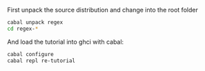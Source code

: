 First unpack the source distribution and change into the root folder
```bash
cabal unpack regex
cd regex-*
```

And load the tutorial into ghci with cabal:
```bash
cabal configure
cabal repl re-tutorial
```

